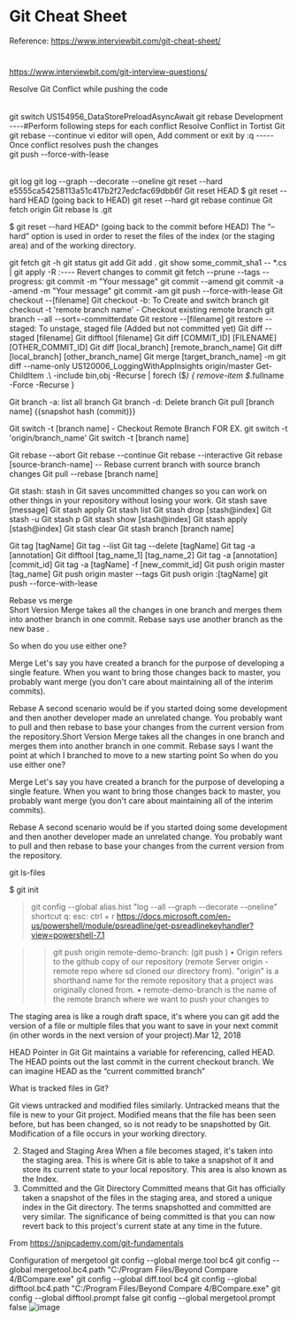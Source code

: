 # Git Cheat Sheet
Reference: https://www.interviewbit.com/git-cheat-sheet/
#
https://www.interviewbit.com/git-interview-questions/

Resolve Git Conflict while pushing the code
######
git switch US154956_DataStorePreloadAsyncAwait
git rebase Development
----#Perform following steps for each conflict
	Resolve Conflict in Tortist Git
	git rebase --continue
	vi editor will open, Add comment or exit by :q
-----Once conflict resolves push the changes	
git push --force-with-lease
######

git log
git log --graph --decorate --oneline
git reset --hard e5555ca54258113a51c417b2f27edcfac69dbb6f
Git reset HEAD
$ git reset --hard HEAD       (going back to HEAD)
git reset --hard
git rebase continue
Git fetch origin
Git rebase
ls .git

$ git reset --hard HEAD^      (going back to the commit before HEAD)
The “–hard” option is used in order to reset the files of the index (or the staging area) and of the working directory.

git fetch
git -h
git status
git add 
Git add .
git show some_commit_sha1  -- *.cs | git apply -R :---- Revert changes to commit 
git fetch --prune --tags --progress: 
git commit -m "Your message"
git commit --amend
git commit -a -amend -m "Your message"
git commit -am
git push --force-with-lease
Git checkout --[filename]
Git checkout -b: To Create and switch branch 
git checkout -t 'remote branch name' - Checkout existing remote branch
git branch --all --sort=-committerdate
Git restore --[filename]
git restore --staged: To unstage, staged file (Added but not committed yet)
Git diff --staged [filename]
Git difftool [filename]
Git diff [COMMIT_ID] [FILENAME] [OTHER_COMMIT_ID] Git diff [local_branch] [remote_branch_name]
Git diff [local_branch] [other_branch_name]
Git merge [target_branch_name] -m
git diff --name-only US120006_LoggingWithAppInsights origin/master
Get-ChildItem .\ -include bin,obj -Recurse | forech ($_) {​​ remove-item $_.fullname -Force -Recurse }​​

Git branch -a: list all branch
Git branch -d: Delete branch
Git pull [branch name] {{snapshot hash (commit)}}

Git switch -t [branch name] - Checkout Remote Branch 
	FOR EX.  git switch -t 'origin/branch_name'
Git switch -t [branch name]

Git rebase --abort
Git rebase --continue
Git rebase --interactive 
Git rebase [source-branch-name] -- Rebase current branch with source branch changes 
Git pull --rebase [branch name]

Git stash: stash in Git saves uncommitted changes so you can work on other things in your repository without losing your work.
Git stash save [message]
Git stash apply
Git stash list
Git stash drop [stash@index]
Git stash -u
Git stash p
Git stash show [stash@index]
Git stash apply [stash@index] 
Git stash clear
Git stash branch [branch name]

Git tag [tagName]
Git tag --list
Git tag --delete [tagName]
Git tag -a [annotation]
Git difftool [tag_name_1] [tag_name_2]
Git tag -a [annotation] [commit_id]
Git tag -a [tagName] -f [new_commit_id] 
Git push origin master [tag_name]
Git push origin master --tags 
Git push origin :[tagName]
git push --force-with-lease

Rebase vs merge  
Short Version
Merge takes all the changes in one branch and merges them into another branch in one commit.
Rebase says  use another branch as the new base .

So when do you use either one?

Merge
Let's say you have created a branch for the purpose of developing a single feature. When you want to bring those changes back to master, you probably want merge (you don't care about maintaining all of the interim commits).

Rebase
A second scenario would be if you started doing some development and then another developer made an unrelated change. You probably want to pull and then rebase to base your changes from the current version from the repository.Short Version
Merge takes all the changes in one branch and merges them into another branch in one commit.
Rebase says I want the point at which I branched to move to a new starting point
So when do you use either one?

Merge
Let's say you have created a branch for the purpose of developing a single feature. When you want to bring those changes back to master, you probably want merge (you don't care about maintaining all of the interim commits).

Rebase
A second scenario would be if you started doing some development and then another developer made an unrelated change. You probably want to pull and then rebase to base your changes from the current version from the repository.





git ls-files

$ git init

> git config --global alias.hist "log --all --graph --decorate --oneline"
shortcut
	q: 
	esc:
	ctrl + r
	https://docs.microsoft.com/en-us/powershell/module/psreadline/get-psreadlinekeyhandler?view=powershell-7.1
	
>> git push origin remote-demo-branch: (git push <repo name> <branch name>)
	• Origin refers to the github copy of our repository (remote Server origin - remote repo where sd cloned our directory from). "origin" is a shorthand name for the remote repository that a project was originally cloned from. 
	• remote-demo-branch is the name of the remote branch where we want to push your changes to


The staging area is like a rough draft space, it's where you can git add the version of a file or multiple files that you want to save in your next commit (in other words in the next version of your project).Mar 12, 2018

HEAD Pointer in Git
Git maintains a variable for referencing, called HEAD. The HEAD points out the last commit in the current checkout branch.  We can imagine HEAD as the “current committed branch”


What is tracked files in Git?

Git views untracked and modified files similarly. Untracked means that the file is new to your Git project. Modified means that the file has been seen before, but has been changed, so is not ready to be snapshotted by Git. Modification of a file occurs in your working directory.



2) Staged and Staging Area
When a file becomes staged, it's taken into the staging area. This is where Git is able to take a snapshot of it and store its current state to your local repository. This area is also known as the Index.
3) Committed and the Git Directory
Committed means that Git has officially taken a snapshot of the files in the staging area, and stored a unique index in the Git directory. The terms snapshotted and committed are very similar. The significance of being committed is that you can now revert back to this project's current state at any time in the future.

From <https://snipcademy.com/git-fundamentals> 


Configuration of mergetool
git config --global merge.tool bc4
git config --global mergetool.bc4.path "C:/Program Files/Beyond Compare 4/BCompare.exe"
git config --global diff.tool bc4
git config --global difftool.bc4.path "C:/Program Files/Beyond Compare 4/BCompare.exe"
git config --global difftool.prompt false
git config --global mergetool.prompt false
![image](https://user-images.githubusercontent.com/61636643/150656490-8da2f9d6-7f33-4960-b110-3bab00824f17.png)
